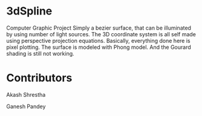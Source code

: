 3dSpline
========

Computer Graphic Project
Simply a bezier surface, that can be illuminated by using number of light sources. The 3D coordinate system is all self made using perspective projection equations. Basically, everything done here is pixel plotting. The surface is modeled with Phong model. And the Gourard shading is still not working.

Contributors
========
Akash Shrestha

Ganesh Pandey
